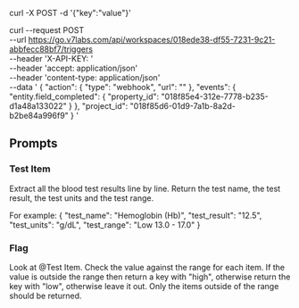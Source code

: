 


curl -X POST  -d '{"key":"value"}'

curl --request POST \
     --url https://go.v7labs.com/api/workspaces/018ede38-df55-7231-9c21-abbfecc88bf7/triggers \
     --header 'X-API-KEY: ' \
     --header 'accept: application/json' \
     --header 'content-type: application/json' \
     --data '
{
  "action": {
    "type": "webhook",
    "url": ""
  },
  "events": {
    "entity.field_completed": {
      "property_id": "018f85e4-312e-7778-b235-d1a48a133022"
    }
  },
  "project_id": "018f85d6-01d9-7a1b-8a2d-b2be84a996f9"
}
'

## Prompts

### Test Item

Extract all the blood test results line by line. Return the test name, the test result, the test units and the test range.

For example:
{
      "test_name": "Hemoglobin (Hb)",
      "test_result": "12.5",
      "test_units": "g/dL",
      "test_range": "Low 13.0 - 17.0"
}

### Flag
Look at @Test Item. Check the value against the range for each item. If the value is outside the range then return a key with "high", otherwise return  the key with "low", otherwise leave it out. Only the items outside of the range should be returned.
